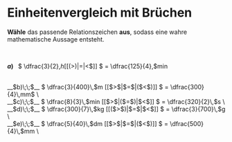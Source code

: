 <!--
version:  0.0.1

language: de

@style
input {
    text-align: center;
}

.flex-container {
    display: flex;
    flex-wrap: wrap;
    align-items: stretch;
    gap: 20px;
}

.flex-child {
    flex: 1;
    min-width: 350px;
    margin-right: 20px;
}

@media (max-width: 400px) {
    .flex-child {
        flex: 100%;
        margin-right: 0;
    }
}
@end

formula: \carry   \textcolor{red}{\scriptsize #1}
formula: \digit   \rlap{\carry{#1}}\phantom{#2}#2
formula: \permil  \text{‰}

import: https://raw.githubusercontent.com/LiaTemplates/Tikz-Jax/main/README.md

script: https://cdn.jsdelivr.net/gh/LiaTemplates/Tikz-Jax@main/dist/index.js


tags: Einheiten, Bruchrechnung, Länge, Masse, Zeit, mittel, normal, Angeben

comment: Welche angegebene Größe in Bruchdarstellung ist größer? Wähle das passende Relationszeichen.

author: Martin Lommatzsch

-->




# Einheitenvergleich mit Brüchen


**Wähle** das passende Relationszeichen **aus**, sodass eine wahre mathematische Aussage entsteht.

<br>

<section class="flex-container">

<div class="flex-child">

__$a)\;\;$__ $ \dfrac{3}{2}\,$h [[($>$)|$=$|$<$]] $ = \dfrac{125}{4}\,$min \
<br>
</div>
<div class="flex-child">
__$b)\;\;$__ $ \dfrac{3}{400}\,$m [[$>$|$=$|($<$)]] $ = \dfrac{300}{4}\,mm$ \
<br>
</div>
<div class="flex-child">
__$c)\;\;$__ $ \dfrac{8}{3}\,$min [[$>$|($=$)|$<$]] $ = \dfrac{320}{2}\,$s \
<br>
</div>
<div class="flex-child">
__$d)\;\;$__ $ \dfrac{300}{7}\,$kg [[($>$)|$=$|$<$]] $ = \dfrac{3}{700}\,$g \
<br>
</div>
<div class="flex-child">
__$e)\;\;$__ $ \dfrac{5}{40}\,$dm [[$>$|$=$|($<$)]] $ = \dfrac{500}{4}\,$mm \
<br>

</div>


</section>

<br>
<br>
<br>
<br>
<br>